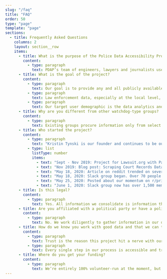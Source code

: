 ```yaml
---
slug: "/faq"
title: "FAQ"
order: 50
type: "page"
template: "page"
sections:
  - title: Frequently Asked Questions
    columns: 2
    layout: section__row
    items:
      - title: What is the purpose of the Police Data Accessibility Project a.k.a. PDAP?
        content:
          - type: paragraph
            text: PDAP’s team of engineers, lawyers and journalists use scrapers and freedom of information act requests from the websites of local and national law enforcement agencies. Our product is a consolidated and easy to use interface for this library of law enforcement records that any member of the public can use entirely free of charge.
      - title: What is the goal of the project?
        content:
          - type: paragraph
            text: Our goal is to provide any and all publicly available law enforcement data  on a platform anyone can use and understand. In addition to that interface, we publish highlights of that data and provide an analysis of those highlights for the public.
          - type: paragraph
            text: Law enforcement data, especially at the local level, is hidden in the corners of the internet, obfuscated by bureaucracy, and served up via low quality user experiences. All this makes it difficult for citizens to access, consolidate, and make use of the data for accurate and factual inferences.
          - type: paragraph
            text: Our target user demographic is the data analytics and justice sector so they may examine law enforcement trends. The product will also benefit broader swathes of the population, such as academics studies, press coverage, government oversight, elected officials, and the law enforcement agencies themselves.
      - title: Why are you different from other watchdog-type groups?
        content:
          - type: paragraph
            text: Existing groups procure information only from select agencies based upon size or proximity, resulting in duplicate data and increasing the time and effort necessary to consolidate for research or policy initiatives. Our mission scope includes all law enforcement agencies to which we may submit FOIA requests and procure relevant information. By providing a standard interface for accessing consolidated data on both a local and national scale we would make analysis easier to perform, decrease the overhead costs of other organizations in fulfilling their goals, and provide a simple source for the public to research and learn about law enforcement activity and trends.
      - title: Who started the project?
        content:
          - type: paragraph
            text: "Kristin Tynski is our founder and continues to be our guide. A rough timeline of the project can be viewed below:"
          - type: list
            listType: number
            items:
              - text: "Sept - Nov 2019: Project for Lawsuit.org with Palm Beach data to examine trends in traffic citations and arrests."
              - text: "Nov 2019: Blog post: Scraping Court Records Data to Find Dirty Cops."
              - text: "May 18, 2020: Article on reddit trended on several large subreddits (1,2,3)"
              - text: "May 18, 2020: Slack group began. Over 70 people joined in the first few days."
              - text: "May 25, 2020: Posted about our momentum on r/privacy subreddit. The post caught fire."
              - text: "June 1, 2020: Slack group now has over 1,500 members, growing by about 50-200 each day of that month. Also, a growing subreddit has been established, with more than 3,400 subscribers so far. The Github repo was established by our engineers. Contributing guidelines were established, and our initial Sr. leadership team and organizational team structure was established. "
      - title: Is this legal?
        content:
          - type: paragraph
            text: Yes. All information we consolidate is information that is already accessible publicly via government resources. We are in-effect clipping newspaper blotter reports and making them available to everyone, except we are using the internet instead of the printing press.
      - title: Are you affiliated with a political party or have a political agenda?
        content:
          - type: paragraph
            text: No. We work diligently to gather information in our database and present that information as neutrally as possible in the form of academic-type research. We recognize the immense challenge and importance of our work of education and accessibility in an age of increasing misinformation. Our key mission is to provide the public with all the data they need to make their own informed decisions.
      - title: How do we know you work with good data and that we can trust you?
        content:
          - type: paragraph
            text: Trust is the reason this project hit a nerve with our volunteers when we began, and it's the very purpose behind why we continue to exist today.
          - type: paragraph
            text: Every single step in our process is accessible and transparent for anyone curious in our procedure for procuring data. You can see our open source github project here as well as full explanations accompanying each of our analysis’ published on our site.
      - title: Where do you get your funding?
        content:
          - type: paragraph
            text: We’re entirely 100% volunteer-run at the moment, but are in the process of developing an organization with 501c3 status so that we may apply for grants in the future.
---
```

